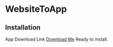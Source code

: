 # WebsiteToApp

## Installation

App Download Link [Download Me](https://drive.google.com/file/d/1iY57-zJgfnM1V-aU7eA-nS6cMMMA96Qd/view?usp=sharing "Click Here to Download App") Ready to install.
